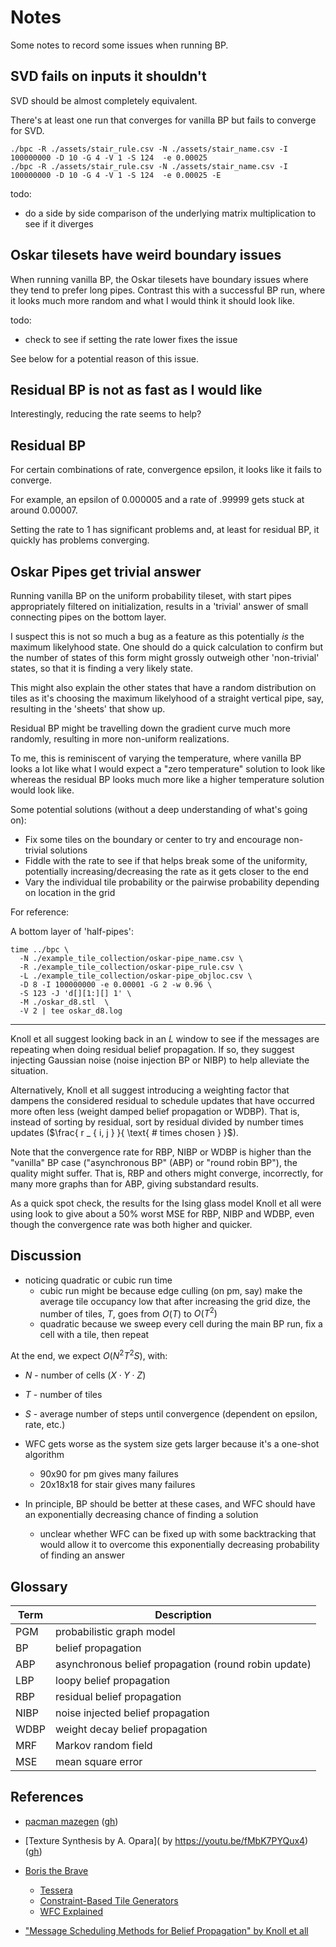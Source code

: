 Notes
===


Some notes to record some issues when running BP.

SVD fails on inputs it shouldn't
---

SVD should be almost completely equivalent.

There's at least one run that converges for vanilla BP
but fails to converge for SVD.

```
./bpc -R ./assets/stair_rule.csv -N ./assets/stair_name.csv -I 100000000 -D 10 -G 4 -V 1 -S 124  -e 0.00025
./bpc -R ./assets/stair_rule.csv -N ./assets/stair_name.csv -I 100000000 -D 10 -G 4 -V 1 -S 124  -e 0.00025 -E
```

todo:

* do a side by side comparison of the underlying matrix multiplication to see if it diverges

Oskar tilesets have weird boundary issues
---

When running vanilla BP, the Oskar tilesets have boundary issues
where they tend to prefer long pipes.
Contrast this with a successful BP run, where it looks much more
random and what I would think it should look like.

todo:

* check to see if setting the rate lower fixes the issue

See below for a potential reason of this issue.


Residual BP is not as fast as I would like
---

Interestingly, reducing the rate seems to help?


Residual BP
---

For certain combinations of rate, convergence epsilon,
it looks like it fails to converge.

For example, an epsilon of 0.000005 and a rate of .99999
gets stuck at around 0.00007.

Setting the rate to 1 has significant problems and, at
least for residual BP, it quickly has problems converging.


Oskar Pipes get trivial answer
---

Running vanilla BP on the uniform probability tileset, with start
pipes appropriately filtered on initialization, results in
a 'trivial' answer of small connecting pipes on the bottom layer.

I suspect this is not so much a bug as a feature as this potentially
*is* the maximum likelyhood state.
One should do a quick calculation to confirm but the number of states
of this form might grossly outweigh other 'non-trivial' states, so
that it is finding a very likely state.

This might also explain the other states that have a random distribution
on tiles as it's choosing the maximum likelyhood of a straight vertical
pipe, say, resulting in the 'sheets' that show up.

Residual BP might be travelling down the gradient curve much more randomly,
resulting in more non-uniform realizations.

To me, this is reminiscent of varying the temperature, where vanilla BP
looks a lot like what I would expect a "zero temperature" solution to look
like whereas the residual BP looks much more like a higher temperature solution
would look like.

Some potential solutions (without a deep understanding of what's going on):

* Fix some tiles on the boundary or center to try and encourage non-trivial
  solutions
* Fiddle with the rate to see if that helps break some of the uniformity,
  potentially increasing/decreasing the rate as it gets closer to the end
* Vary the individual tile probability or the pairwise probability depending
  on location in the grid

For reference:

A bottom layer of 'half-pipes':

```
time ../bpc \
  -N ./example_tile_collection/oskar-pipe_name.csv \
  -R ./example_tile_collection/oskar-pipe_rule.csv \
  -L ./example_tile_collection/oskar-pipe_objloc.csv \
  -D 8 -I 100000000 -e 0.00001 -G 2 -w 0.96 \
  -S 123 -J 'd[][1:][] 1' \
  -M ./oskar_d8.stl  \
  -V 2 | tee oskar_d8.log
```

---


Knoll et all suggest looking back in an $L$ window to see if the messages are
repeating when doing residual belief propagation.
If so, they suggest injecting Gaussian noise (noise injection BP or NIBP) to help alleviate the situation.

Alternatively, Knoll et all suggest introducing a weighting factor that dampens the considered
residual to schedule updates that have occurred more often less (weight damped belief propagation or WDBP).
That is, instead of sorting by residual, sort by residual divided by number
times updates ($\frac{ r _ { i, j } }{ \text{ # times chosen } }$).

Note that the convergence rate for RBP, NIBP or WDBP is higher than the "vanilla" BP case ("asynchronous BP" (ABP) or
"round robin BP"), the quality might suffer.
That is, RBP and others might converge, incorrectly, for many more graphs than for ABP, giving substandard results.

As a quick spot check, the results for the Ising glass model Knoll et all were using look to give about a 50% worst
MSE for RBP, NIBP and WDBP, even though the convergence rate was both higher and quicker.

Discussion
---

* noticing quadratic or cubic run time
  - cubic run might be because edge culling (on pm, say)
    make the average tile occupancy low that after increasing
    the grid dize, the number of tiles, $T$, goes from $O(T)$
    to $O(T^2)$
  - quadratic because we sweep every cell during the main BP run,
    fix a cell with a tile, then repeat

At the end, we expect $O(N^2 T^2 S)$, with:

* $N$ - number of cells ($X \cdot Y \cdot Z$)
* $T$ - number of tiles
* $S$ - average number of steps until convergence (dependent on epsilon, rate, etc.)

* WFC gets worse as the system size gets larger because it's a one-shot algorithm
  - 90x90 for pm gives many failures
  - 20x18x18 for stair gives many failures
* In principle, BP should be better at these cases, and WFC should have an exponentially
  decreasing chance of finding a solution
  - unclear whether WFC can be fixed up with some backtracking that would allow it to
    overcome this exponentially decreasing probability of finding an answer





Glossary
---

| Term | Description |
|---|---|
| PGM  | probabilistic graph model |
| BP   | belief propagation |
| ABP | asynchronous belief propagation (round robin update) |
| LBP   | loopy belief propagation |
| RBP   | residual belief propagation |
| NIBP | noise injected belief propagation |
| WDBP | weight decay belief propagation |
| MRF | Markov random field |
| MSE | mean square error |




References
---

* [pacman mazegen](https://shaunlebron.github.io/pacman-mazegen/) ([gh](https://github.com/shaunlebron/pacman-mazegen))
* [Texture Synthesis by A. Opara]( by https://youtu.be/fMbK7PYQux4) ([gh](https://github.com/EmbarkStudios/texture-synthesis))
* [Boris the Brave](boristhebrave.com)
  - [Tessera](https://www.boristhebrave.com/permanent/21/08/Tessera_A_Practical_System_for_WFC.pdf)
  - [Constraint-Based Tile Generators](https://www.boristhebrave.com/2021/10/31/constraint-based-tile-generators/)
  - [WFC Explained](https://www.boristhebrave.com/2020/04/13/wave-function-collapse-explained/)

* ["Message Scheduling Methods for Belief Propagation" by Knoll et all](https://github.com/abetusk/papers/blob/release/ComputerScience/BeliefPropagation/message-sched-for-bp_sknoll-rath-tschiatschek-pernkopf.pdf)
